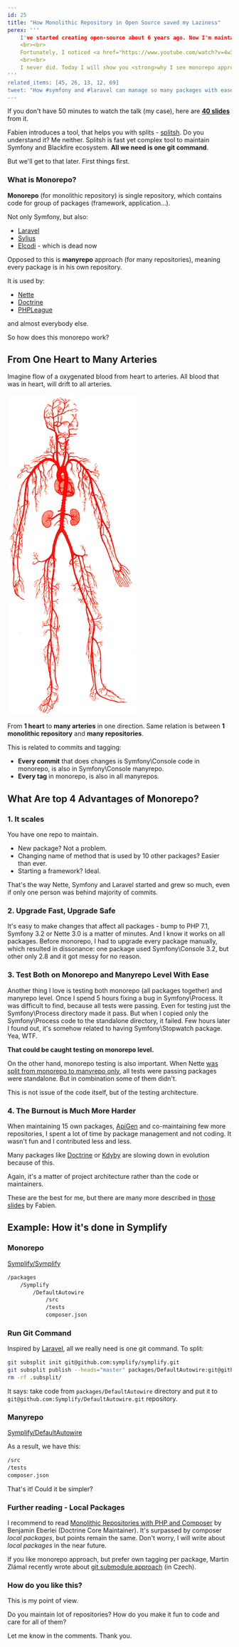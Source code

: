 ```yaml
---
id: 25
title: "How Monolithic Repository in Open Source saved my Laziness"
perex: '''
    I've started creating open-source about 6 years ago. Now I'm maintaining over 20 repositories. I used classic standalone repositories, but with each new package I wanted to add, I realized, how much work it needs to keep everything up-to-date and consistent. So I didn't and got stuck.
    <br><br>
    Fortunately, I noticed <a href="https://www.youtube.com/watch?v=4w3-f6Xhvu8">talk from Fabien</a> about <a href="http://danluu.com/monorepo/">monorepo</a> and Symfony. I said to myself: "I don't know a thing about it. Let's try it out. I can always return if it sucks."
    <br><br>
    I never did. Today I will show you <strong>why I see monorepo approach in open-source so awesome</strong>.
'''
related_items: [45, 26, 13, 12, 69]
tweet: "How #symfony and #laravel can manage so many packages with ease? #composerPHP #monolith #php"
---
```


If you don't have 50 minutes to watch the talk (my case), here are **[40 slides](https://speakerdeck.com/fabpot/a-monorepo-vs-manyrepos)** from it.

Fabien introduces a tool, that helps you with splits - [splitsh](https://github.com/splitsh/lite). Do you understand it? Me neither. Splitsh is fast yet complex tool to maintain Symfony and Blackfire ecosystem. **All we need is one git command**.

But we'll get to that later. First things first.


### What is Monorepo?

**Monorepo** (for monolithic repository) is single repository, which contains code for group of packages (framework, application...).

Not only Symfony, but also:

- [Laravel](https://github.com/laravel/framework)
- [Sylius](https://github.com/Sylius/Sylius)
- [Elcodi](https://github.com/elcodi/elcodi/) - which is dead now

Opposed to this is **manyrepo** approach (for many repositories), meaning every package is in his own repository.

It is used by:

- [Nette](https://github.com/nette/)
- [Doctrine](https://github.com/doctrine)
- [PHPLeague](https://github.com/thephpleague)

and almost everybody else.


So how does this monorepo work?


## From One Heart to Many Arteries

Imagine flow of a oxygenated blood from heart to arteries. All blood that was in heart, will drift to all arteries.

<img src="/assets/images/posts/2017/monorepo/blood-vein.png" alt="Blod vein" class="img-thumbnail">

From **1 heart** to **many arteries** in one direction. Same relation is between **1 monolithic repository** and **many repositories**.


This is related to commits and tagging:

- **Every commit** that does changes is Symfony\Console code in monorepo, is also in Symfony\Console manyrepo.
- **Every tag** in monorepo, is also in all manyrepos.


## What Are top 4 Advantages of Monorepo?

### 1. It scales

You have one repo to maintain.

- New package? Not a problem.
- Changing name of method that is used by 10 other packages? Easier than ever.
- Starting a framework? Ideal.

That's the way Nette, Symfony and Laravel started and grew so much, even if only one person was behind majority of commits.


### 2. Upgrade Fast, Upgrade Safe

It's easy to make changes that affect all packages - bump to PHP 7.1, Symfony 3.2 or Nette 3.0 is a matter of minutes.
And I know it works on all packages. Before monorepo, I had to upgrade every package manually, which resulted in dissonance:
one package used Symfony\Console 3.2, but other only 2.8 and it got messy for no reason.


### 3. Test Both on Monorepo and Manyrepo Level With Ease

Another thing I love is testing both monorepo (all packages together) and manyrepo level. Once I spend 5 hours fixing a bug in Symfony\Process. It was difficult to find, because all tests were passing. Even for testing just the Symfony\Process directory made it pass. But when I copied only the Symfony\Process code to the standalone directory, it failed. Few hours later I found out, it's somehow related to having Symfony\Stopwatch package. Yea, WTF.

**That could be caught testing on monorepo level.**

On the other hand, monorepo testing is also important. When Nette [was split from monorepo to manyrepo only](https://phpfashion.com/prave-jsem-smazal-nette-framework), all tests were passing packages were standalone. But in combination some of them didn't.

This is not issue of the code itself, but of the testing architecture.


### 4. The Burnout is Much More Harder

When maintaining 15 own packages, [ApiGen](https://github.com/Apigen) and co-maintaining few more repositories, I spent a lot of time by package management and not coding. It wasn't fun and I contributed less and less.

Many packages like [Doctrine](https://github.com/doctrine) or [Kdyby](https://github.com/Kdyby) are slowing down in evolution because of this.

Again, it's a matter of project architecture rather than the code or maintainers.


These are the best for me, but there are many more described in [those slides](https://speakerdeck.com/fabpot/a-monorepo-vs-manyrepos) by Fabien.


## Example: How it's done in Symplify

### Monorepo

[Symplify/Symplify](https://github.com/Symplify/Symplify)

```bash
/packages
    /Symplify
        /DefaultAutowire
            /src
            /tests
            composer.json
```

### Run Git Command

Inspired by [Laravel](https://github.com/laravel/framework/tree/17ee3fd536d1db54dd4ae117c5665b6d03761337/build), all we really need is one git command. To split:

```bash
git subsplit init git@github.com:symplify/symplify.git
git subsplit publish --heads="master" packages/DefaultAutowire:git@github.com:Symplify/DefaultAutowire.git
rm -rf .subsplit/
```

It says: take code from `packages/DefaultAutowire` directory and put it to `git@github.com:Symplify/DefaultAutowire.git` repository.

### Manyrepo

[Symplify/DefaultAutowire](https://github.com/Symplify/DefaultAutowire)

As a result, we have this:

```bash
/src
/tests
composer.json
```

That's it! Could it be simpler?


### Further reading - Local Packages

I recommend to read [Monolithic Repositories with PHP and Composer](http://www.whitewashing.de/2015/04/11/monolithic_repositories_with_php_and_composer.html) by Benjamin Eberlei (Doctrine Core Maintainer). It's surpassed by composer *local packages*, but points remain the same. Don't worry, I will write about *local packages* in the near future.

If you like monorepo approach, but prefer own tagging per package, Martin Zlámal recently wrote about [git submodule approach](http://zlml.cz/vy-jeste-nemate-svuj-superprojekt) (in Czech).


### How do you like this?

This is my point of view.

Do you maintain lot of repositories? How do you make it fun to code and care for all of them?

Let me know in the comments. Thank you.

